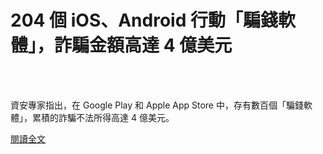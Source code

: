 # 204 個 iOS、Android 行動「騙錢軟體」，詐騙金額高達 4 億美元

<!--more-->
<!--128-->
<br><br/>

資安專家指出，在 Google Play 和 Apple App Store 中，存有數百個「騙錢軟體」，累積的詐騙不法所得高達 4 億美元。

[閱讀全文](https://www.twcert.org.tw/tw/cp-104-4537-0ef8c-1.html)




